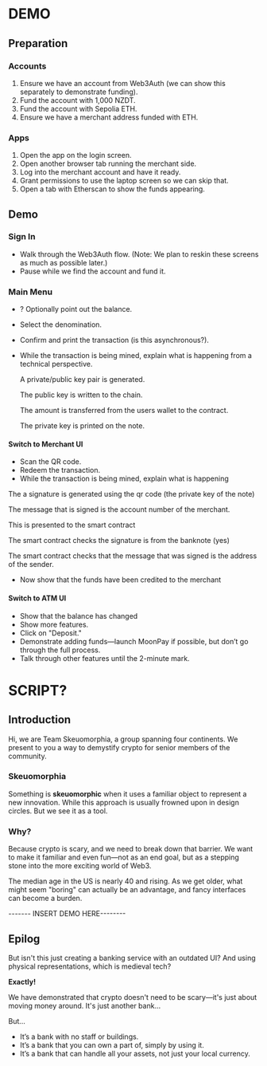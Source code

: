 # DEMO
## Preparation

### Accounts
1. Ensure we have an account from Web3Auth (we can show this separately to demonstrate funding).
2. Fund the account with 1,000 NZDT.
3. Fund the account with Sepolia ETH.
4. Ensure we have a merchant address funded with ETH.

### Apps

1. Open the app on the login screen.
2. Open another browser tab running the merchant side.
3. Log into the merchant account and have it ready.
4. Grant permissions to use the laptop screen so we can skip that.
5. Open a tab with Etherscan to show the funds appearing.

## Demo

### Sign In
- Walk through the Web3Auth flow. (Note: We plan to reskin these screens as much as possible later.)
- Pause while we find the account and fund it.

### Main Menu

- ? Optionally point out the balance.
- Select the denomination.
- Confirm and print the transaction (is this asynchronous?).
- While the transaction is being mined, explain what is happening from a technical perspective.

  A private/public key pair is generated.

  The public key is written to the chain.

  The amount is transferred from the users wallet to the contract.

  The private key is printed on the note.

#### Switch to Merchant UI

- Scan the QR code.
- Redeem the transaction.
- While the transaction is being mined, explain what is happening

The a signature is generated using the qr code (the private key of the note)

The message that is signed is the account number of the merchant.

This is presented to the smart contract 

The smart contract checks the signature is from the banknote (yes)

The smart contract checks that the message that was signed is the address of the sender.

- Now show that the funds have been credited to the merchant
  
#### Switch to ATM UI

- Show that the balance has changed
- Show more features.
- Click on "Deposit."
- Demonstrate adding funds—launch MoonPay if possible, but don’t go through the full process.
- Talk through other features until the 2-minute mark.


# SCRIPT?
## Introduction

Hi, we are Team Skeuomorphia, a group spanning four continents. We present to you a way to demystify crypto for senior members of the community.

### Skeuomorphia

Something is **skeuomorphic** when it uses a familiar object to represent a new innovation. While this approach is usually frowned upon in design circles. But we see it as a tool.

### Why?

Because crypto is scary, and we need to break down that barrier. We want to make it familiar and even fun—not as an end goal, but as a stepping stone into the more exciting world of Web3.

The median age in the US is nearly 40 and rising. As we get older, what might seem "boring" can actually be an advantage, and fancy interfaces can become a burden.


------- INSERT DEMO HERE--------

## Epilog

But isn't this just creating a banking service with an outdated UI? And using physical representations, which is medieval tech?

**Exactly!**

We have demonstrated that crypto doesn't need to be scary—it's just about moving money around. It's just another bank... 

But...

- It’s a bank with no staff or buildings.
- It’s a bank that you can own a part of, simply by using it.
- It’s a bank that can handle all your assets, not just your local currency.
